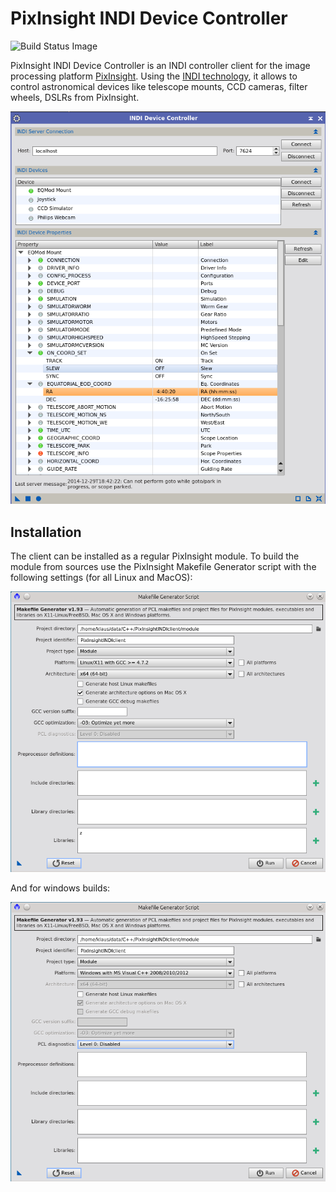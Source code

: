 PixInsight INDI Device Controller
=================================

![Build Status Image](https://travis-ci.org/kkretzschmar/PixInsightINDIclient.svg?branch=master)

PixInsight INDI Device Controller is an INDI controller client for the image processing platform [PixInsight](http://pixinsight.com/).
Using the [INDI technology](http://www.indilib.org/), it allows to control astronomical devices like telescope mounts, 
CCD cameras, filter wheels, DSLRs from PixInsight.    

![INDI Device Controller](images/INDIDeviceController.png)

Installation
------------
The client can be installed as a regular PixInsight module. To build the module from sources use the PixInsight Makefile Generator script with the 
following settings (for all Linux and MacOS): 

![Makefile Generator](images/MakefileGeneartor_Module.png)

And for windows builds:

![Makefile Generator](images/MakefileGeneartor_Module_Windows.png)